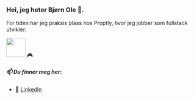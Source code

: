 ### Hei, jeg heter Bjørn Ole 👋. 

For tiden har jeg praksis plass hos Proptly, hvor jeg jobber som fullstack utvikler. 

<a pointer="helper" href="https://github.com/bjornole-kodehode?tab=repositories"><img height="50px" width="50px" src="https://images-wixmp-ed30a86b8c4ca887773594c2.wixmp.com/f/214e7684-886d-423f-a289-ab453d379ea8/da2dngv-dcfc04b7-cd88-4c93-8c59-d93ede105cfe.png?token=eyJ0eXAiOiJKV1QiLCJhbGciOiJIUzI1NiJ9.eyJzdWIiOiJ1cm46YXBwOjdlMGQxODg5ODIyNjQzNzNhNWYwZDQxNWVhMGQyNmUwIiwiaXNzIjoidXJuOmFwcDo3ZTBkMTg4OTgyMjY0MzczYTVmMGQ0MTVlYTBkMjZlMCIsIm9iaiI6W1t7InBhdGgiOiJcL2ZcLzIxNGU3Njg0LTg4NmQtNDIzZi1hMjg5LWFiNDUzZDM3OWVhOFwvZGEyZG5ndi1kY2ZjMDRiNy1jZDg4LTRjOTMtOGM1OS1kOTNlZGUxMDVjZmUucG5nIn1dXSwiYXVkIjpbInVybjpzZXJ2aWNlOmZpbGUuZG93bmxvYWQiXX0.WrX6WqMuIOlvBldDXKZQf4iBu6nTR4ye4RUxCPyCyW4" /></a> 🎮

##### 📫 Du finner meg her:
* 🤵 <a href="https://www.linkedin.com/in/bj%C3%B8rn-ole-goa-81b83b212//">LinkedIn</a>
